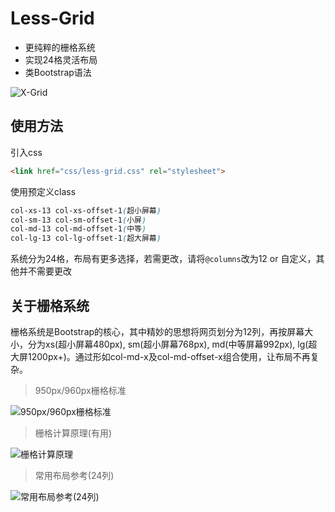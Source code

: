 # Less-Grid

* 更纯粹的栅格系统
* 实现24格灵活布局
* 类Bootstrap语法

![X-Grid](https://raw.githubusercontent.com/radishj/Less-Grid/master/docs/img/4.gif)

## 使用方法
引入css
``` html
<link href="css/less-grid.css" rel="stylesheet">
```
使用预定义class
``` css
col-xs-13 col-xs-offset-1(超小屏幕)
col-sm-13 col-sm-offset-1(小屏)
col-md-13 col-md-offset-1(中等)
col-lg-13 col-lg-offset-1(超大屏幕)
```
系统分为24格，布局有更多选择，若需更改，请将`@columns`改为12 or 自定义，其他并不需要更改

## 关于栅格系统
栅格系统是Bootstrap的核心，其中精妙的思想将网页划分为12列，再按屏幕大小，分为xs(超小屏幕480px), sm(超小屏幕768px), md(中等屏幕992px), lg(超大屏1200px+)。通过形如col-md-x及col-md-offset-x组合使用，让布局不再复杂。

> 950px/960px栅格标准

![950px/960px栅格标准](https://raw.githubusercontent.com/radishj/Less-Grid/master/docs/img/1.png)

> 栅格计算原理(有用)

![栅格计算原理](https://raw.githubusercontent.com/radishj/Less-Grid/master/docs/img/2.png)

> 常用布局参考(24列)

![常用布局参考(24列)](https://raw.githubusercontent.com/radishj/Less-Grid/master/docs/img/3.png)

